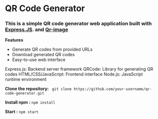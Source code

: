 # QR Code Generator

### This is a simple QR code generator web application built with [Express.JS]((https://expressjs.com/)). and [Qr-image](https://www.npmjs.com/package/qr-image)

**Features**
- Generate QR codes from provided URLs
- Download generated QR codes
- Easy-to-use web interface


Express.js: Backend server framework
QRCode: Library for generating QR codes
HTML/CSS/JavaScript: Frontend interface
Node.js: JavaScript runtime environment

**Clone the repository:**
``` git clone https://github.com/your-username/qr-code-generator.git```

**Install npm :** ``` npm install ```

**Start :** ```npm start```


